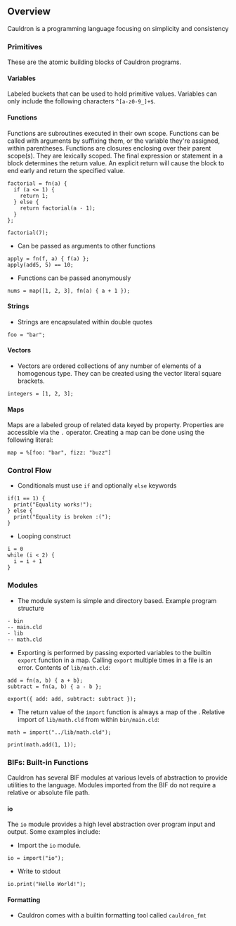 ## Overview
Cauldron is a programming language focusing on simplicity and consistency

### Primitives
These are the atomic building blocks of Cauldron programs.

#### Variables
Labeled buckets that can be used to hold primitive values. Variables can only include the following characters `^[a-z0-9_]+$`.

#### Functions
Functions are subroutines executed in their own scope. Functions can be called with arguments by suffixing them, or the variable they're assigned, within parentheses. Functions are closures enclosing over their parent scope(s). They are lexically scoped. The final expression or statement in a block determines the return value. An explicit return will cause the block to end early and return the specified value.

```
factorial = fn(a) {
  if (a <= 1) {
    return 1;
  } else {
    return factorial(a - 1);
  }
};

factorial(7);
```
- Can be passed as arguments to other functions
```
apply = fn(f, a) { f(a) };
apply(add5, 5) == 10;
```
- Functions can be passed anonymously
```
nums = map([1, 2, 3], fn(a) { a + 1 });
```

#### Strings
- Strings are encapsulated within double quotes
```
foo = "bar";
```

#### Vectors
- Vectors are ordered collections of any number of elements of a homogenous type. They can be created using the vector literal square brackets.
```
integers = [1, 2, 3];
```

#### Maps
Maps are a labeled group of related data keyed by property. Properties are accessible via the `.` operator. Creating a map can be done using the following literal:
```
map = %[foo: "bar", fizz: "buzz"]
```

### Control Flow
- Conditionals must use `if` and optionally `else` keywords
```
if(1 == 1) {
  print("Equality works!");
} else {
  print("Equality is broken :(");
}
```
- Looping construct
```
i = 0
while (i < 2) {
  i = i + 1
}
```

### Modules
- The module system is simple and directory based. Example program structure
```
- bin
-- main.cld
- lib
-- math.cld
```
- Exporting is performed by passing exported variables to the builtin `export` function in a map. Calling `export` multiple times in a file is an error. Contents of `lib/math.cld`:
```
add = fn(a, b) { a + b};
subtract = fn(a, b) { a - b };

export({ add: add, subtract: subtract });
```
- The return value of the `import` function is always a map of the . Relative import of `lib/math.cld` from within `bin/main.cld`:
```
math = import("../lib/math.cld");

print(math.add(1, 1));
```

### BIFs: Built-in Functions
Cauldron has several BIF modules at various levels of abstraction to provide utilities to the language. Modules imported from the BIF do not require a relative or absolute file path.

#### io
The `io` module provides a high level abstraction over program input and output. Some examples include:
- Import the `io` module. 
```
io = import("io");
```
- Write to stdout
```
io.print("Hello World!");
```

#### Formatting
- Cauldron comes with a builtin formatting tool called `cauldron_fmt`

